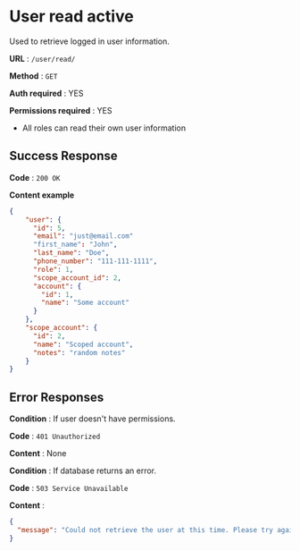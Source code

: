 # User read active

Used to retrieve logged in user information.

**URL** : `/user/read/`

**Method** : `GET`

**Auth required** : YES

**Permissions required** : YES

* All roles can read their own user information

## Success Response

**Code** : `200 OK`

**Content example**

```json
{
    "user": {
      "id": 5,
      "email": "just@email.com"
      "first_name": "John",
      "last_name": "Doe",
      "phone_number": "111-111-1111",
      "role": 1,
      "scope_account_id": 2,
      "account": {
        "id": 1,
        "name": "Some account"
      }
    },
    "scope_account": {
      "id": 2,
      "name": "Scoped account",
      "notes": "random notes"
    }
}
```

## Error Responses

**Condition** : If user doesn't have permissions.

**Code** : `401 Unauthorized`

**Content** : None

**Condition** : If database returns an error.

**Code** : `503 Service Unavailable`

**Content** : 

```json
{
  "message": "Could not retrieve the user at this time. Please try again later."
}
```